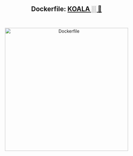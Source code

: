 <h2 align="center"><b>Dockerfile: <a href="https://telegram.dog/mixiologist">KOALA ░ 🐨</a></b></h2>
<br>
<p align="center">
   <a href="https://github.com/ManusiaRakitan/Dockerfile"><img src="https://media0.giphy.com/media/Hs0cX9Z3RR77c0MMA7/giphy.gif" alt="Dockerfile" width=400px></a>
   <br>
   <br>
